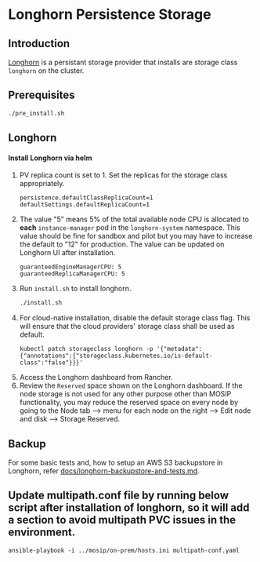 # Longhorn Persistence Storage

## Introduction
[Longhorn](https://longhorn.io) is a persistant storage provider that installs are storage class `longhorn` on the cluster.
## Prerequisites
```sh
./pre_install.sh
```
## Longhorn
#### Install Longhorn via helm
1. PV replica count is set to 1. Set the replicas for the storage class appropriately.
   ```
   persistence.defaultClassReplicaCount=1
   defaultSettings.defaultReplicaCount=1
   ```
1. The value "5" means 5% of the total available node CPU is allocated to **each** `instance-manager` pod in the `longhorn-system` namespace.
   This value should be fine for sandbox and pilot but you may have to increase the default to "12" for production.
   The value can be updated on Longhorn UI after installation.
   ```
   guaranteedEngineManagerCPU: 5
   guaranteedReplicaManagerCPU: 5     
   ```
1. Run `install.sh` to install longhorn.
   ```sh
   ./install.sh
   ```
1. For cloud-native installation, disable the default storage class flag. 
   This will ensure that the cloud providers' storage class shall be used as default.
   ```kubectl
   kubectl patch storageclass longhorn -p '{"metadata": {"annotations":{"storageclass.kubernetes.io/is-default-class":"false"}}}'
   ```
1. Access the Longhorn dashboard from Rancher.
1. Review the `Reserved` space shown on the Longhorn dashboard.
   If the node storage is not used for any other purpose other than MOSIP functionality, you may reduce the reserved space on every node by going to the Node tab --> menu for each node on the right --> Edit node and disk --> Storage Reserved.

## Backup
For some basic tests and, how to setup an AWS S3 backupstore in Longhorn, refer [docs/longhorn-backupstore-and-tests.md](../../docs/longhorn-backupstore-and-tests.md).

## Update multipath.conf file by running below script after installation of longhorn, so it will add a section to avoid multipath PVC issues in the environment. 
   ```ansible
   ansible-playbook -i ../mosip/on-prem/hosts.ini multipath-conf.yaml
   ```
